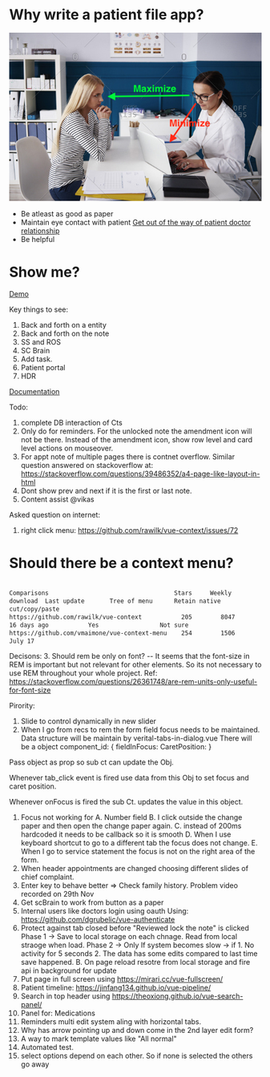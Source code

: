 # Why write a patient file app?

![eye contact](./docs/images/maintain-eye-contact-with-patient.png)

- Be atleast as good as paper
- Maintain eye contact with patient
  [Get out of the way of patient doctor relationship](https://khn.org/news/death-by-a-thousand-clicks/)
- Be helpful

# Show me?

[Demo](http://116.203.134.163/pf/abcd)

Key things to see:

1. Back and forth on a entity
2. Back and forth on the note
3. SS and ROS
4. SC Brain
5. Add task.
6. Patient portal
7. HDR

[Documentation](https://savantcare.github.io)

Todo:

1. complete DB interaction of Cts
2. Only do for reminders. For the unlocked note the amendment icon will not be there. Instead of the amendment icon, show row level and card level actions on mouseover.
3. For appt note of multiple pages there is contnet overflow. Similar question answered on stackoverflow at: https://stackoverflow.com/questions/39486352/a4-page-like-layout-in-html
4. Dont show prev and next if it is the first or last note.
5. Content assist @vikas

Asked question on internet:

1. right click menu: https://github.com/rawilk/vue-context/issues/72

# Should there be a context menu?

```

Comparisons                                   Stars     Weekly download  Last update       Tree of menu      Retain native cut/copy/paste
https://github.com/rawilk/vue-context           205        8047          16 days ago           Yes                 Not sure
https://github.com/vmaimone/vue-context-menu    254        1506            July 17
```

Decisons: 3. Should rem be only on font?
-- It seems that the font-size in REM is important but not relevant for other elements. So its not necessary to use REM throughout your whole project.
Ref: https://stackoverflow.com/questions/26361748/are-rem-units-only-useful-for-font-size

Pirority:

1. Slide to control dynamically in new slider
2. When I go from recs to rem the form field focus needs to be maintained.
   Data structure will be maintain by verital-tabs-in-dialog.vue
   There will be a object
   component_id: {
   fieldInFocus:
   CaretPosition:
   }

Pass object as prop so sub ct can update the Obj.

Whenever tab_click event is fired use data from this Obj to set focus and caret position.

Whenever onFocus is fired the sub Ct. updates the value in this object.

1. Focus not working for
   A. Number field
   B. I click outside the change paper and then open the change paper again.
   C. instead of 200ms hardcoded it needs to be callback so it is smooth
   D. When I use keyboard shortcut to go to a different tab the focus does not change.
   E. When I go to service statement the focus is not on the right area of the form.
2. When header appointments are changed choosing different slides of chief complaint.
3. Enter key to behave better => Check family history. Problem video recorded on 29th Nov
4. Get scBrain to work from button as a paper
5. Internal users like doctors login using oauth Using: https://github.com/dgrubelic/vue-authenticate
6. Protect against tab closed before "Reviewed lock the note" is clicked Phase 1 -> Save to local storage on each chnage. Read from local straoge when load. Phase 2 -> Only If system becomes slow -> if 1. No activity for 5 seconds 2. The data has some edits compared to last time save happened. B. On page reload resotre from local storage and fire api in background for update
7. Put page in full screen using https://mirari.cc/vue-fullscreen/
8. Patient timeline: https://jinfang134.github.io/vue-pipeline/
9. Search in top header using https://theoxiong.github.io/vue-search-panel/
10. Panel for: Medications
11. Reminders multi edit system aling with horizontal tabs.
12. Why has arrow pointing up and down come in the 2nd layer edit form?
13. A way to mark template values like "All normal"
14. Automated test.
15. select options depend on each other. So if none is selected the others go away
